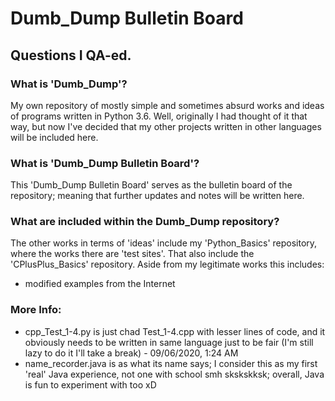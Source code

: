 # Dumb_Dump Bulletin Board
## Questions I QA-ed.
### What is 'Dumb_Dump'?
My own repository of mostly simple and sometimes absurd works and ideas of programs
written in Python 3.6. Well, originally I had thought of it that way, but now I've decided
that my other projects written in other languages will be included here.
### What is 'Dumb_Dump Bulletin Board'?
This 'Dumb_Dump Bulletin Board' serves as the bulletin board of the repository;
meaning that further updates and notes will be written here.
### What are included within the Dumb_Dump repository?
The other works in terms of 'ideas' include my 'Python_Basics' repository,
where the works there are 'test sites'. That also include the 'CPlusPlus_Basics'
repository.
Aside from my legitimate works this includes:
  - modified examples from the Internet
### More Info:
  - cpp_Test_1-4.py is just chad Test_1-4.cpp with lesser lines of code,
  and it obviously needs to be written in same language just to be fair
  (I'm still lazy to do it I'll take a break) - 09/06/2020, 1:24 AM
  - name_recorder.java is as what its name says; I consider this as my first
  'real' Java experience, not one with school smh skskskksk; overall, Java
  is fun to experiment with too xD

